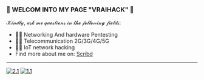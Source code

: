### 🎄 WELCOM INTO MY PAGE "VRAIHACK" 🎄
𝒦𝒾𝓃𝒹𝓁𝓎, 𝒶𝓈𝓀 𝓂𝓮 𝓆𝓊𝓮𝓈𝓉𝒾𝓸𝓃𝓈 𝒾𝓃 𝓉𝒽𝓮 𝒻𝓸𝓁𝓁𝓸𝓌𝒾𝓃𝓰 𝒻𝒾𝓮𝓁𝒹𝓈:
- 🐱‍💻 Networking And hardware Pentesting
- 🐱‍💻 Telecommunication 2G/3G/4G/5G
- 🐱‍💻 IoT network hacking
- Find more about me on: [Scribd](https://www.scribd.com/user/282548159/VraiHack)
-------------------------------------------------------------------------------------------------------------------------------
<!-- Actual text -->
[![2.1]][2]  [![1.1]][1]
<!-- Icons -->
[1.1]: https://img.shields.io/badge/Instagram-E4405F?style=for-the-badge&logo=instagram&logoColor=white
[2.1]: https://img.shields.io/badge/LinkedIn-0077B5?style=for-the-badge&logo=linkedin&logoColor=white
<!-- Links to your social media accounts -->
[1]: https://www.instagram.com/vraihack/
[2]: https://www.linkedin.com/in/hassan-profile/






